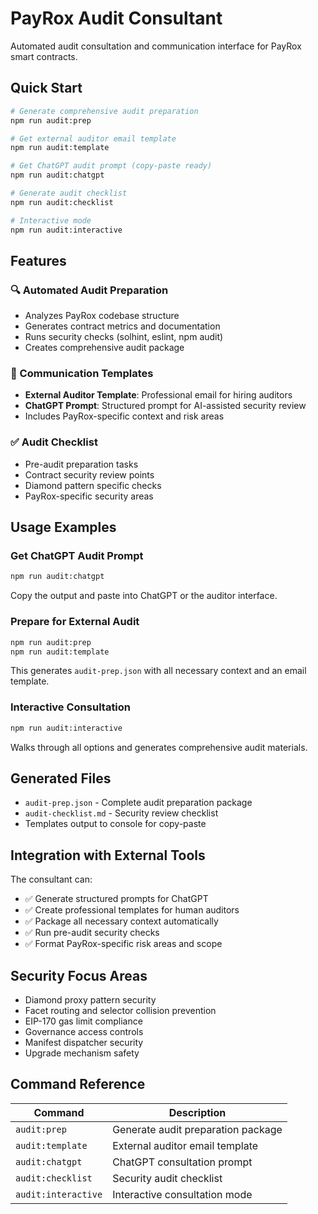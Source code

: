 # PayRox Audit Consultant

Automated audit consultation and communication interface for PayRox smart contracts.

## Quick Start

```bash
# Generate comprehensive audit preparation
npm run audit:prep

# Get external auditor email template
npm run audit:template

# Get ChatGPT audit prompt (copy-paste ready)
npm run audit:chatgpt

# Generate audit checklist
npm run audit:checklist

# Interactive mode
npm run audit:interactive
```

## Features

### 🔍 Automated Audit Preparation
- Analyzes PayRox codebase structure
- Generates contract metrics and documentation
- Runs security checks (solhint, eslint, npm audit)
- Creates comprehensive audit package

### 📧 Communication Templates
- **External Auditor Template**: Professional email for hiring auditors
- **ChatGPT Prompt**: Structured prompt for AI-assisted security review
- Includes PayRox-specific context and risk areas

### ✅ Audit Checklist
- Pre-audit preparation tasks
- Contract security review points
- Diamond pattern specific checks
- PayRox-specific security areas

## Usage Examples

### Get ChatGPT Audit Prompt
```bash
npm run audit:chatgpt
```
Copy the output and paste into ChatGPT or the auditor interface.

### Prepare for External Audit
```bash
npm run audit:prep
npm run audit:template
```
This generates `audit-prep.json` with all necessary context and an email template.

### Interactive Consultation
```bash
npm run audit:interactive
```
Walks through all options and generates comprehensive audit materials.

## Generated Files

- `audit-prep.json` - Complete audit preparation package
- `audit-checklist.md` - Security review checklist
- Templates output to console for copy-paste

## Integration with External Tools

The consultant can:
- ✅ Generate structured prompts for ChatGPT
- ✅ Create professional templates for human auditors
- ✅ Package all necessary context automatically
- ✅ Run pre-audit security checks
- ✅ Format PayRox-specific risk areas and scope

## Security Focus Areas

- Diamond proxy pattern security
- Facet routing and selector collision prevention
- EIP-170 gas limit compliance
- Governance access controls
- Manifest dispatcher security
- Upgrade mechanism safety

## Command Reference

| Command | Description |
|---------|-------------|
| `audit:prep` | Generate audit preparation package |
| `audit:template` | External auditor email template |
| `audit:chatgpt` | ChatGPT consultation prompt |
| `audit:checklist` | Security audit checklist |
| `audit:interactive` | Interactive consultation mode |
